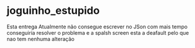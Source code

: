 # joguinho_estupido

Esta entrega Atualmente não consegue escrever no JSon com mais tempo conseguiria resolver o problema 
e a spalsh screen esta a deafault pelo que nao tem nenhuma alteração